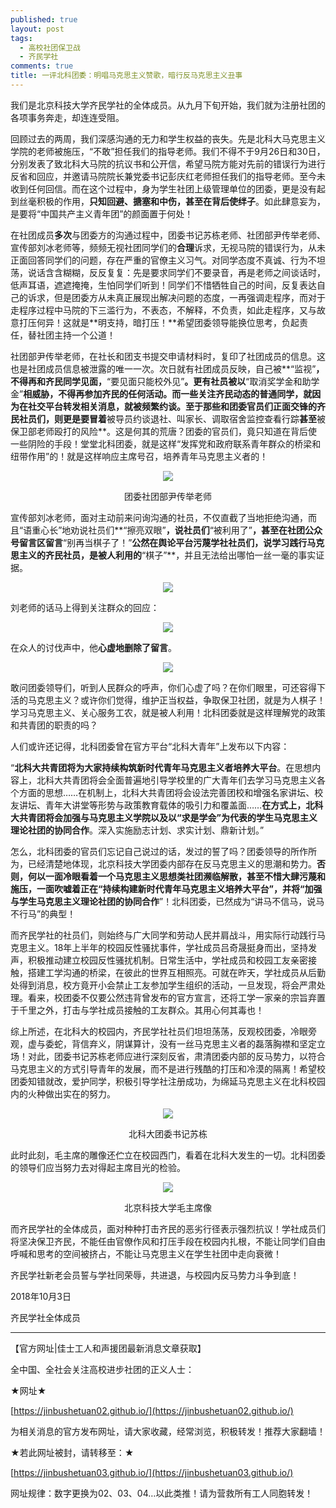 ```yaml
---
published: true
layout: post
tags:
  - 高校社团保卫战
  - 齐民学社
comments: true
title: 一评北科团委：明唱马克思主义赞歌，暗行反马克思主义丑事
---
```


我们是北京科技大学齐民学社的全体成员。从九月下旬开始，我们就为注册社团的各项事务奔走，却连连受阻。
 

回顾过去的两周，我们深感沟通的无力和学生权益的丧失。先是北科大马克思主义学院的老师被施压，“不敢”担任我们的指导老师。我们不得不于9月26日和30日，分别发表了致北科大马院的抗议书和公开信，希望马院方能对先前的错误行为进行反省和回应，并邀请马院院长兼党委书记彭庆红老师担任我们的指导老师。至今未收到任何回信。而在这个过程中，身为学生社团上级管理单位的团委，更是没有起到丝毫积极的作用，**只知回避、搪塞和中伤，甚至在背后使绊子**。如此肆意妄为，是要将“中国共产主义青年团”的颜面置于何处！

 

在社团成员**多次**与团委方的沟通过程中，团委书记苏栋老师、社团部尹传举老师、宣传部刘冰老师等，频频无视社团同学们的**合理**诉求，无视马院的错误行为，从未正面回答同学们的问题，存在严重的官僚主义习气。对同学态度不真诚、行为不坦荡，说话含含糊糊，反反复复：先是要求同学们不要录音，再是老师之间谈话时，低声耳语，遮遮掩掩，生怕同学们听到！同学们不惜牺牲自己的时间，反复表达自己的诉求，但是团委方从未真正展现出解决问题的态度，一再强调走程序，而对于走程序过程中马院的下三滥行为，不表态，不解释，不负责，如此走程序，又与故意打压何异！这就是**明支持，暗打压！**希望团委领导能换位思考，负起责任，替社团主持一个公道！

 

社团部尹传举老师，在社长和团支书提交申请材料时，复印了社团成员的信息。这也是社团成员信息被泄露的唯一一次。次日就有社团成员反映，自己被**“监视”**，不得再和齐民同学见面，**“要见面只能校外见”**。更有社员被以**“取消奖学金和助学金”**相威胁，不得再参加齐民的任何活动。而一些关注齐民动态的普通同学，**就因为在社交平台转发相关消息，就被频繁约谈**。至于那些和团委官员们正面交锋的齐民社员们，则更是要冒着**被导员约谈退社、叫家长、调取宿舍监控查看行踪**甚至**被保卫部老师殴打的风险**。这是何其的荒唐？团委的官员们，竟只知道在背后使一些阴险的手段！堂堂北科团委，就是这样“发挥党和政府联系青年群众的桥梁和纽带作用”的！就是这样响应主席号召，培养青年马克思主义者的！


<p align="center"> <img src="https://api.superbed.cn/pic/5bb45e699dc6d66ebf8955d0"> </p>

<p align="center"> 团委社团部尹传举老师 </p>


宣传部刘冰老师，面对主动前来问询沟通的社员，不仅直截了当地拒绝沟通，而且“语重心长”地劝说社员们**“擦亮双眼”**，说社员们**“被利用了”**，甚至在社团公众号留言区留言**“别再当棋子了！”**公然在舆论平台污蔑学社社员们，说学习践行马克思主义的齐民社员，是被人利用的**“棋子”**，并且无法给出哪怕一丝一毫的事实证据。

<p align="center"> <img src="https://api.superbed.cn/pic/5bb4600e9dc6d66ebf8955d2"> </p>

刘老师的话马上得到关注群众的回应：

<p align="center"> <img src="https://api.superbed.cn/pic/5bb460579dc6d66ebf8955d5"> </p>

在众人的讨伐声中，他**心虚地删除了留言**。

<p align="center"> <img src="https://api.superbed.cn/pic/5bb460879dc6d66ebf8955d6"> </p>


敢问团委领导们，听到人民群众的呼声，你们心虚了吗？在你们眼里，可还容得下活的马克思主义？或许你们觉得，维护正当权益，争取保卫社团，就是为人棋子！学习马克思主义、关心服务工农，就是被人利用！北科团委就是这样理解党的政策和共青团的职责的吗？

 

人们或许还记得，北科团委曾在官方平台“北科大青年”上发布以下内容：

 

“**北科大共青团将为大家持续构筑新时代青年马克思主义者培养大平台**。在思想内容上，北科大共青团将会全面普遍地引导学校里的广大青年们去学习马克思主义各个方面的思想……在机制上，北科大共青团将会设法完善团校和增强名家讲坛、校友讲坛、青年大讲堂等形势与政策教育载体的吸引力和覆盖面……**在方式上，北科大共青团将会加强与马克思主义学院以及以“求是学会”为代表的学生马克思主义理论社团的协同合作**。深入实施励志计划、求实计划、鼎新计划。”

 

怎么，北科团委的官员们忘记自己说过的话，发过的誓了吗？团委领导的所作所为，已经清楚地体现，北京科技大学团委内部存在反马克思主义的思潮和势力。**否则，何以一面冷眼看着一个马克思主义思想类社团濒临解散，甚至不惜大肆污蔑和施压，一面吹嘘着正在“持续构建新时代青年马克思主义培养大平台”，并将“加强与学生马克思主义理论社团的协同合作**”！北科团委，已然成为“讲马不信马，说马不行马”的典型！



而齐民学社的社员们，则始终与广大同学和劳动人民并肩战斗，用实际行动践行马克思主义。18年上半年的校园反性骚扰事件，学社成员吕奇晟挺身而出，坚持发声，积极推动建立校园反性骚扰机制。日常生活中，学社成员和校园工友亲密接触，搭建工学沟通的桥梁，在彼此的世界互相照亮。可就在昨天，学社成员从后勤处得到消息，校方竟开小会禁止工友参加学生组织的活动，一旦发现，将会严肃处理。看来，校团委不仅要公然违背曾发布的官方宣言，还将工学一家亲的宗旨弃置于千里之外，打击与学社成员接触的工友群众。其用心何其毒也！

 

综上所述，在北科大的校园内，齐民学社社员们坦坦荡荡，反观校团委，冷眼旁观，虚与委蛇，背信弃义，阴谋算计，没有一丝马克思主义者的磊落胸襟和坚定立场！对此，团委书记苏栋老师应进行深刻反省，肃清团委内部的反马势力，以符合马克思主义的方式引导青年的发展，而不是进行残酷的打压和冷漠的隔离！希望校团委知错就改，爱护同学，积极引导学社注册成功，为绵延马克思主义在北科校园内的火种做出实在的努力。

<p align="center"> <img src="https://api.superbed.cn/pic/5bb4629f9dc6d66ebf8955da"> </p>


<p align="center"> 北科大团委书记苏栋</p>

此时此刻，毛主席的雕像还伫立在校园西门，看着在北科大发生的一切。北科团委的领导们应当努力去对得起主席目光的检验。

<p align="center"> <img src="https://api.superbed.cn/pic/5bb462e59dc6d66ebf8955db"> </p>


<p align="center">北京科技大学毛主席像</p>


 
而齐民学社的全体成员，面对种种打击齐民的恶劣行径表示强烈抗议！学社成员们将坚决保卫齐民，不能任由官僚作风和打压手段在校园内扎根，不能让同学们自由呼喊和思考的空间被挤占，不能让马克思主义在学生社团中走向衰微！



齐民学社新老会员誓与学社同荣辱，共进退，与校园内反马势力斗争到底！

 

2018年10月3日

齐民学社全体成员



---
【官方网址|佳士工人和声援团最新消息文章获取】

全中国、全社会关注高校进步社团的正义人士：

★网址★

[https://jinbushetuan02.github.io/](https://jinbushetuan02.github.io/)

为相关消息的官方发布网址，请大家收藏，经常浏览，积极转发！推荐大家翻墙！

★若此网址被封，请转移至：★

[https://jinbushetuan03.github.io/](https://jinbushetuan03.github.io/)

网址规律：数字更换为02、03、04…以此类推！请为营救所有工人同胞转发！



